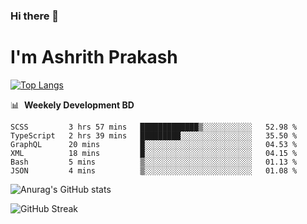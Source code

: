 ### Hi there 👋
# I'm Ashrith Prakash

[![Top Langs](https://github-readme-stats.vercel.app/api/top-langs/?username=xxcheckmatexx&count_private=true&include_all_commits=true&show_icons=true&line_height=20&title_color=FFFFFF&icon_color=FFFFFF&text_color=FFFFFF&bg_color=0D1117&langs_count=8)](https://github.com/anuraghazra/github-readme-stats)

📊 &nbsp;**Weekely Development BD**

<!--START_SECTION:waka-->

```text
SCSS         3 hrs 57 mins   █████████████▒░░░░░░░░░░░   52.98 %
TypeScript   2 hrs 39 mins   █████████░░░░░░░░░░░░░░░░   35.50 %
GraphQL      20 mins         █░░░░░░░░░░░░░░░░░░░░░░░░   04.53 %
XML          18 mins         █░░░░░░░░░░░░░░░░░░░░░░░░   04.15 %
Bash         5 mins          ▒░░░░░░░░░░░░░░░░░░░░░░░░   01.13 %
JSON         4 mins          ▒░░░░░░░░░░░░░░░░░░░░░░░░   01.08 %
```

<!--END_SECTION:waka-->

![Anurag's GitHub stats](https://github-readme-stats.vercel.app/api?username=xxcheckmatexx&count_private=true&show_icons=true&theme=merko)  

![GitHub Streak](http://github-readme-streak-stats.herokuapp.com?user=xxcheckmatexx&theme=merko&hide_border=true&date_format=M%20j%5B%2C%20Y%5D&fire=DD0E0B)
<br/>
